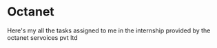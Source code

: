 # Octanet
Here's my all the tasks assigned to me in the internship provided by the octanet servoices pvt ltd
